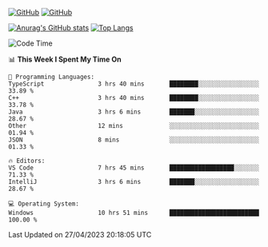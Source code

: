 [![GitHub](https://img.shields.io/github/followers/sharpxk?style=social)](https://github.com/sharpxk) [![GitHub](https://img.shields.io/github/stars/sharpxk?style=social)](https://github.com/sharpxk)

[![Anurag's GitHub stats](https://github-readme-stats-git-masterrstaa-rickstaa.vercel.app/api?username=sharpxk&hide=contribs,prs,issues&show_icons=true&theme=tokyonight)](https://github.com/anuraghazra/github-readme-stats)
[![Top Langs](https://github-readme-stats-git-masterrstaa-rickstaa.vercel.app/api/top-langs/?username=sharpxk&layout=compact&theme=tokyonight)](https://github.com/anuraghazra/github-readme-stats)

<!--START_SECTION:waka-->
![Code Time](http://img.shields.io/badge/Code%20Time-83%20hrs%2026%20mins-blue)

📊 **This Week I Spent My Time On** 

```text
💬 Programming Languages: 
TypeScript               3 hrs 40 mins       ████████░░░░░░░░░░░░░░░░░   33.89 % 
C++                      3 hrs 40 mins       ████████░░░░░░░░░░░░░░░░░   33.78 % 
Java                     3 hrs 6 mins        ███████░░░░░░░░░░░░░░░░░░   28.67 % 
Other                    12 mins             ░░░░░░░░░░░░░░░░░░░░░░░░░   01.94 % 
JSON                     8 mins              ░░░░░░░░░░░░░░░░░░░░░░░░░   01.33 % 

🔥 Editors: 
VS Code                  7 hrs 45 mins       ██████████████████░░░░░░░   71.33 % 
IntelliJ                 3 hrs 6 mins        ███████░░░░░░░░░░░░░░░░░░   28.67 % 

💻 Operating System: 
Windows                  10 hrs 51 mins      █████████████████████████   100.00 % 
```


 Last Updated on 27/04/2023 20:18:05 UTC
<!--END_SECTION:waka-->
